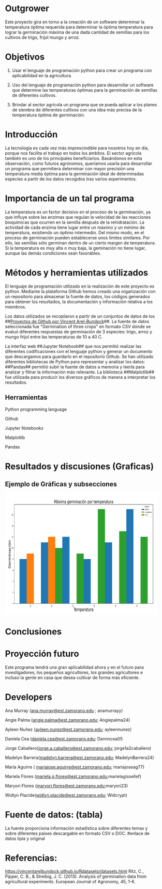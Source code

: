 # Outgrower
Este proyecto gira en torno a la creación de un software determinar la temperatura óptima requerida para determinar la óptima temperatura para lograr la germinación máxima de una dada cantidad de semillas para los cultivos de trigo, frijol mungo y arroz. 

# Objetivos 
1. Usar el lenguaje de programación python para crear un programa con aplicabilidad en la agricultura. 

2. Uso del lenguaje de programación python para desarrollar un software que determine las temperaturas óptimas para la germinación de semillas de diferentes cultivos. 

3. Brindar al sector agrícola un programa que se pueda aplicar a los planes de siembra de diferentes cultivos con una idea más precisa de la temperatura óptima de germinación. 

# Introducción 
La tecnología es cada vez más imprescindible para nosotros hoy en día, porque nos facilita el trabajo en todos los ámbitos.
El sector agrícola también es uno de los principales beneficiarios. Basándonos en esta observación, como futuros agrónomos, queríamos usarla para
desarrollar un programa que permitiera determinar con mayor precisión una temperatura media óptima para la germinación ideal de determinadas especies a partir de los datos recogidos tras varios experimentos.

# Importancia de un tal programa
La temperatura es un factor decisivo en el proceso de la germinación, ya que influye
sobre las enzimas que regulan la velocidad de las reacciones bioquímicas que ocurren en la
semilla después de la rehidratación. La actividad de cada enzima tiene lugar entre un máximo y
un mínimo de temperatura, existiendo un óptimo intermedio. Del mismo modo, en el proceso
de germinación pueden establecerse unos límites similares. Por ello, las semillas sólo germinan
dentro de un cierto margen de temperatura. Si la temperatura es muy alta o muy baja, la
geminación no tiene lugar, aunque las demás condiciones sean favorables.  


# Métodos y herramientas utilizados  
El lenguaje de programación utilizado en la realización de este proyecto es python. Mediante la plataforma Github hemos creado una organización con un repositorio para almacenar la fuente de datos, los códigos generados para obtener los resultados, la documentación y información relativa a los miembros.

Los datos utilizados se recopilaron a partir de un conjuntos de datos de los 
##[Proyectos de Github por Vincent Arel-Bundock](https://vincentarelbundock.github.io/Rdatasets/datasets.html)##. La fuente de datos seleccionada fue "Germination of three crops" en formato CSV dónde se evaluó diferentes respuestas de germinación de 3 especies: trigo, arroz y mungo frijol entre las temperaturas de 10 a 40 C.

La interfaz web ##Jupyter Notebook##  que nos permitió realizar las diferentes codificaciones con el lenguaje python y generar un documento que descargamos para guardarlo en el repositorio Github.
Se han utilizado diferentes bibliotecas de Python para representar y analizar los datos:
##Pandas## permitió subir la fuente de datos a memoria y leerla para analizar y filtrar la información más relevante.
La biblioteca ##Matplotlib## fue utilizada para producir los diversos gráficos de manera a  interpretar los resultados.
## Herramientas 
Python programming language

Github 

Jupyter Notebooks 

Matplotlib

Pandas 

#	Resultados y discusiones (Graficas)

## Ejemplo de Gráficas y subsecciones

<img height="400" src="https://github.com/TEA-Outgrowers/Outgrower/blob/main/graph_germinated_max.png" align="middle"> 

# Conclusiones

# Proyección futuro 
Este programa tendrá una gran aplicabilidad ahora y en el futuro para investigadores, los pequeños agricultores, los grandes agricultores e incluso la gente en casa que desea cultivar de forma más eficiente. 

# Developers 
Ana Murray (ana.murray@est.zamorano.edu ; anamurrayy) 

Angie Palma (angie.palma@est.zamorano.edu; Angiepalma24)

Ayleen Nuñez (ayleen.nunez@est.zamorano.edu; ayleennunez)

Daniela Cea (daniela.cea@est.zamorano.edu; Dannncea05

Jorge Caballero(jorge.a.caballero@est.zamorano.edu; jorge1a2caballero)

Madelyn Barrera(madelyn.barrera@est.zamorano.edu; MadelynBarrera24)

María Aguirre ( mariajose.aguirre@est.zamorano.edu; mariajoseag77)

Mariela Flores (mariela.g.flores@est.zamorano.edu;marielagissellef)

Maryori Flores (maryori.flores@est.zamorano.edu;maryori23)

Widlyn Placide(widlyn.placide@est.zamorano.edu; Widcrypt) 


# Fuente de datos: (tabla)
La fuente proporciona información estadística sobre diferentes temas y sobre diferentes países descargable en formato CSV o DOC.
#enlace de datos lipia y original

# Referencias: 

https://vincentarelbundock.github.io/Rdatasets/datasets.html 
Ritz, C., Pipper, C. B., & Streibig, J. C. (2013). Analysis of germination data from agricultural experiments. European Journal of Agronomy, 45, 1-6.
